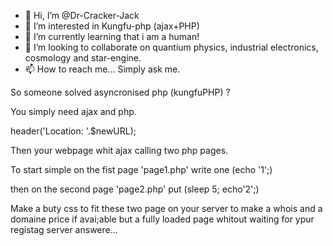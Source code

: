 - 👋 Hi, I’m @Dr-Cracker-Jack
- 👀 I’m interested in Kungfu-php (ajax+PHP)
- 🌱 I’m currently learning that i am a human!
- 💞️ I’m looking to collaborate on quantium physics, industrial electronics, cosmology and star-engine.
- 📫 How to reach me... Simply ask me.

<!---
Dr-Cracker-Jack/Dr-Cracker-Jack is a ✨ special ✨ repository because its `README.md` (this file) appears on your GitHub profile.
You can click the Preview link to take a look at your changes.
--->
So someone solved asyncronised php (kungfuPHP) ?

You simply need ajax and php.



header('Location: '.$newURL);

Then your webpage whit ajax calling two php pages.

To start simple on the fist page 'page1.php' write one (echo '1';)

then on the second page 'page2.php' put (sleep 5; echo'2';)

Make a buty css to fit these two page on your server to make a whois and a domaine price if avai;able but a fully loaded page whitout waiting for ypur registag server answere...

